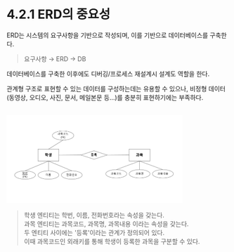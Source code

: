 # 4.2.1 ERD의 중요성 

ERD는 시스템의 요구사항을 기반으로 작성되며, 이를 기반으로 데이터베이스를 구축한다. 

> 요구사항 &rarr; ERD &rarr; DB

데이터베이스를 구축한 이후에도 디버깅/프로세스 재설계시 설계도 역할을 한다. 

관계형 구조로 표현할 수 있는 데이터를 구성하는데는 유용할 수 있으나, 비정형 데이터(동영상, 오디오, 사진, 문서, 메일본문 등...)를 충분히 표현하기에는 부족하다. 

<br />

<img src="../../assets/4.2.2/erd.png" width="400px" height="200px">

> 학생 엔티티는 학번, 이름, 전화번호라는 속성을 갖는다.             
> 과목 엔티티는 과목코드, 과목명, 과목내용 이라는 속성을 갖는다.               
> 두 엔티티 사이에는 '등록'이라는 관계가 정의되어 있다.             
> 이때 과목코드인 외래키를 통해 학생이 등록한 과목을 구분할 수 있다.               